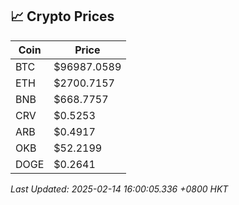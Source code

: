 ## 📈 Crypto Prices

| Coin | Price |
| ---- | ----- |
| BTC | $96987.0589 |
| ETH | $2700.7157 |
| BNB | $668.7757 |
| CRV | $0.5253 |
| ARB | $0.4917 |
| OKB | $52.2199 |
| DOGE | $0.2641 |

_Last Updated: 2025-02-14 16:00:05.336 +0800 HKT_